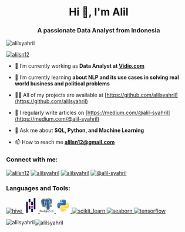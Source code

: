 <h1 align="center">Hi 👋, I'm Alil</h1>
<h3 align="center">A passionate Data Analyst from Indonesia</h3>

<p align="left"> <img src="https://komarev.com/ghpvc/?username=alilsyahril&label=Profile%20views&color=0e75b6&style=flat" alt="alilsyahril" /> </p>

<p align="left"> <a href="https://twitter.com/alilsn12" target="blank"><img src="https://img.shields.io/twitter/follow/alilsn12?logo=twitter&style=for-the-badge" alt="alilsn12" /></a> </p>

- 🔭 I’m currently working as **Data Analyst at [Vidio.com](https://www.vidio.com/)**

- 🌱 I’m currently learning **about NLP and its use cases in solving real world business and political problems**

- 👨‍💻 All of my projects are available at [https://github.com/alilsyahril](https://github.com/alilsyahril)

- 📝 I regularly write articles on [https://medium.com/@alil-syahril](https://medium.com/@alil-syahril)

- 💬 Ask me about **SQL, Python, and Machine Learning**

- 📫 How to reach me **alilsn12@gmail.com**

<h3 align="left">Connect with me:</h3>
<p align="left">
<a href="https://twitter.com/alilsn12" target="blank"><img align="center" src="https://raw.githubusercontent.com/rahuldkjain/github-profile-readme-generator/master/src/images/icons/Social/twitter.svg" alt="alilsn12" height="30" width="40" /></a>
<a href="https://linkedin.com/in/alilsyahril" target="blank"><img align="center" src="https://raw.githubusercontent.com/rahuldkjain/github-profile-readme-generator/master/src/images/icons/Social/linked-in-alt.svg" alt="alilsyahril" height="30" width="40" /></a>
<a href="https://instagram.com/alilsyahril" target="blank"><img align="center" src="https://raw.githubusercontent.com/rahuldkjain/github-profile-readme-generator/master/src/images/icons/Social/instagram.svg" alt="alilsyahril" height="30" width="40" /></a>
<a href="https://medium.com/@alil-syahril" target="blank"><img align="center" src="https://raw.githubusercontent.com/rahuldkjain/github-profile-readme-generator/master/src/images/icons/Social/medium.svg" alt="@alil-syahril" height="30" width="40" /></a>
</p>

<h3 align="left">Languages and Tools:</h3>
<p align="left"> <a href="https://hive.apache.org/" target="_blank" rel="noreferrer"> <img src="https://www.vectorlogo.zone/logos/apache_hive/apache_hive-icon.svg" alt="hive" width="40" height="40"/> </a> <a href="https://pandas.pydata.org/" target="_blank" rel="noreferrer"> <img src="https://raw.githubusercontent.com/devicons/devicon/2ae2a900d2f041da66e950e4d48052658d850630/icons/pandas/pandas-original.svg" alt="pandas" width="40" height="40"/> </a> <a href="https://www.postgresql.org" target="_blank" rel="noreferrer"> <img src="https://raw.githubusercontent.com/devicons/devicon/master/icons/postgresql/postgresql-original-wordmark.svg" alt="postgresql" width="40" height="40"/> </a> <a href="https://www.python.org" target="_blank" rel="noreferrer"> <img src="https://raw.githubusercontent.com/devicons/devicon/master/icons/python/python-original.svg" alt="python" width="40" height="40"/> </a> <a href="https://scikit-learn.org/" target="_blank" rel="noreferrer"> <img src="https://upload.wikimedia.org/wikipedia/commons/0/05/Scikit_learn_logo_small.svg" alt="scikit_learn" width="40" height="40"/> </a> <a href="https://seaborn.pydata.org/" target="_blank" rel="noreferrer"> <img src="https://seaborn.pydata.org/_images/logo-mark-lightbg.svg" alt="seaborn" width="40" height="40"/> </a> <a href="https://www.tensorflow.org" target="_blank" rel="noreferrer"> <img src="https://www.vectorlogo.zone/logos/tensorflow/tensorflow-icon.svg" alt="tensorflow" width="40" height="40"/> </a> </p>

<p><img align="left" src="https://github-readme-stats.vercel.app/api/top-langs?username=alilsyahril&show_icons=true&locale=en&layout=compact" alt="alilsyahril" /></p>

<p><img align="center" src="https://github-readme-streak-stats.herokuapp.com/?user=alilsyahril&" alt="alilsyahril" /></p>
